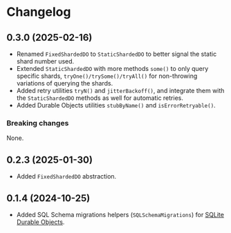 # Changelog

## 0.3.0 (2025-02-16)

- Renamed `FixedShardedDO` to `StaticShardedDO` to better signal the static shard number used.
- Extended `StaticShardedDO` with more methods `some()` to only query specific shards, `tryOne()/trySome()/tryAll()` for non-throwing variations of querying the shards.
- Added retry utilities `tryN()` and `jitterBackoff()`, and integrate them with the `StaticShardedDO` methods as well for automatic retries.
- Added Durable Objects utilities `stubByName()` and `isErrorRetryable()`.

### Breaking changes

None.

## 0.2.3 (2025-01-30)

- Added `FixedShardedDO` abstraction.

## 0.1.4 (2024-10-25)

- Added SQL Schema migrations helpers (`SQLSchemaMigrations`) for [SQLite Durable Objects](https://developers.cloudflare.com/durable-objects/api/sql-storage/).

